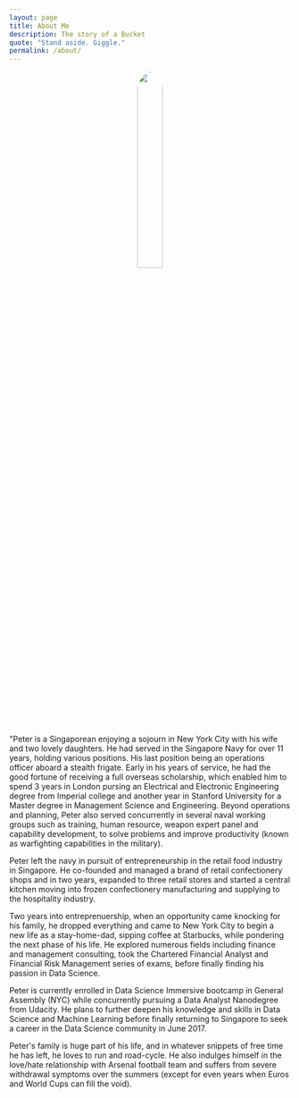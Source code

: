 ```yaml
---
layout: page
title: About Me
description: The story of a Bucket
quote: "Stand aside. Giggle."
permalink: /about/
---
```


<center><img src = "![Avatar]({{ site.url }}/images/Pd_Cai.jpg)" style = "border: 1px #fff solid; border-radius: 100%; width: 30%;"></center>

<span class = "initial">"P</span>eter is a Singaporean enjoying a sojourn in New York City with his wife and two lovely daughters. He had served in the Singapore Navy for over 11 years, holding various positions. His last position being an operations officer aboard a stealth frigate. Early in his years of service, he had the good fortune of receiving a full overseas scholarship, which enabled him to spend 3 years in London pursing an Electrical and Electronic Engineering degree from Imperial college and another year in Stanford University for a Master degree in Management Science and Engineering. Beyond operations and planning, Peter also served concurrently in several naval working groups such as training, human resource, weapon expert panel and capability development, to solve problems and improve productivity (known as warfighting capabilities in the military).

Peter left the navy in pursuit of entrepreneurship in the retail food industry in Singapore. He co-founded and managed a brand of retail confectionery shops and in two years, expanded to three retail stores and started a central kitchen moving into frozen confectionery manufacturing and supplying to the hospitality industry.

Two years into entreprenuership, when an opportunity came knocking for his family, he dropped everything and came to New York City to begin a new life as a stay-home-dad, sipping coffee at Starbucks, while pondering the next phase of his life. He explored numerous fields including finance and management consulting, took the Chartered Financial Analyst and Financial Risk Management series of exams, before finally finding his passion in Data Science.

Peter is currently enrolled in Data Science Immersive bootcamp in General Assembly (NYC) while concurrently pursuing a Data Analyst Nanodegree from Udacity. He plans to further deepen his knowledge and skills in Data Science and Machine Learning before finally returning to Singapore to seek a career in the Data Science community in June 2017.

Peter's family is huge part of his life, and in whatever snippets of free time he has left, he loves to run and road-cycle. He also indulges himself in the love/hate relationship with Arsenal football team and suffers from severe withdrawal symptoms over the summers (except for even years when Euros and World Cups can fill the void).
